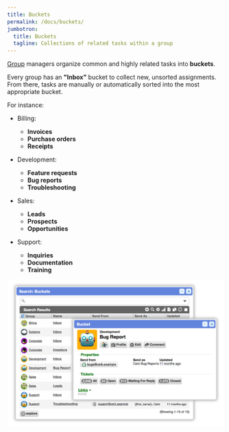 ```yaml
---
title: Buckets
permalink: /docs/buckets/
jumbotron:
  title: Buckets
  tagline: Collections of related tasks within a group
---
```


[Group](/docs/groups/) managers organize common and highly related tasks into **buckets**.

Every group has an **"Inbox"** bucket to collect new, unsorted assignments. From there, tasks are manually or automatically sorted into the most appropriate bucket.

For instance:

* Billing:
  * **Invoices**
  * **Purchase orders**
  * **Receipts**

* Development:
  * **Feature requests**
  * **Bug reports**
  * **Troubleshooting**

* Sales:
  * **Leads**
  * **Prospects**
  * **Opportunities**

* Support:
  * **Inquiries**
  * **Documentation**
  * **Training**

<div class="cerb-screenshot">
<img src="/assets/images/docs/using-cerb/buckets/buckets.png" class="screenshot">
</div>
